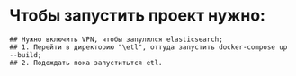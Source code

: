 # Чтобы запустить проект нужно:
	## Нужно включить VPN, чтобы запулился elasticsearch;
	## 1. Перейти в директорию "\etl", оттуда запустить docker-compose up --build;
	## 2. Подождать пока запуститьтся etl.